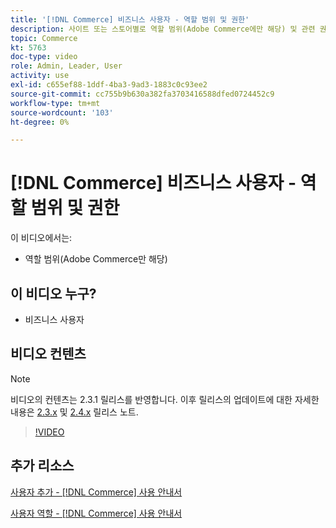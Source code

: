```yaml
---
title: '[!DNL Commerce] 비즈니스 사용자 - 역할 범위 및 권한'
description: 사이트 또는 스토어별로 역할 범위(Adobe Commerce에만 해당) 및 관련 권한을 정의하는 방법을 알아봅니다.
topic: Commerce
kt: 5763
doc-type: video
role: Admin, Leader, User
activity: use
exl-id: c655ef88-1ddf-4ba3-9ad3-1883c0c93ee2
source-git-commit: cc755b9b630a382fa3703416588dfed0724452c9
workflow-type: tm+mt
source-wordcount: '103'
ht-degree: 0%

---
```


# [!DNL Commerce] 비즈니스 사용자 - 역할 범위 및 권한

이 비디오에서는:

- 역할 범위(Adobe Commerce만 해당)

## 이 비디오 누구?

- 비즈니스 사용자

## 비디오 컨텐츠

>[!NOTE]
>
>비디오의 컨텐츠는 2.3.1 릴리스를 반영합니다. 이후 릴리스의 업데이트에 대한 자세한 내용은 [ 2.3.x](https://devdocs.magento.com/guides/v2.3/release-notes/bk-release-notes.html) 및 [2.4.x](https://devdocs.magento.com/guides/v2.4/release-notes/bk-release-notes.html) 릴리스 노트.

>[!VIDEO](https://video.tv.adobe.com/v/35948?quality=12&learn=on)

## 추가 리소스

[사용자 추가 - [!DNL Commerce] 사용 안내서](https://docs.magento.com/user-guide/system/permissions-users-all.html)

[사용자 역할 - [!DNL Commerce] 사용 안내서](https://docs.magento.com/user-guide/system/permissions-user-roles.html)
